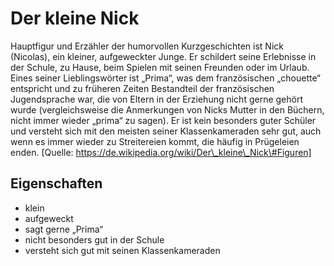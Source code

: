 # Der kleine Nick

Hauptfigur und Erzähler der humorvollen Kurzgeschichten ist Nick (Nicolas), ein kleiner, aufgeweckter Junge. Er schildert seine Erlebnisse in der Schule, zu Hause, beim Spielen mit seinen Freunden oder im Urlaub. Eines seiner Lieblingswörter ist „Prima“, was dem französischen „chouette“ entspricht und zu früheren Zeiten Bestandteil der französischen Jugendsprache war, die von Eltern in der Erziehung nicht gerne gehört wurde (vergleichsweise die Anmerkungen von Nicks Mutter in den Büchern, nicht immer wieder „prima“ zu sagen). Er ist kein besonders guter Schüler und versteht sich mit den meisten seiner Klassenkameraden sehr gut, auch wenn es immer wieder zu Streitereien kommt, die häufig in Prügeleien enden. [Quelle: https://de.wikipedia.org/wiki/Der\_kleine\_Nick\#Figuren]

## Eigenschaften
* klein
* aufgeweckt
* sagt gerne „Prima“
* nicht besonders gut in der Schule
* versteht sich gut mit seinen Klassenkameraden
